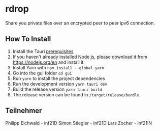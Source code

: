 # rdrop

Share you private files over an encrypted peer to peer ipv6 connection.

## How To Install
1. Install the Tauri [prerequisites](https://tauri.app/v1/guides/getting-started/prerequisites)
2. If you haven't already installed Node.js, please download it from https://nodejs.org/en and install it.
3. Install Yarn with `npm install --global yarn`
4. Go into the gui folder `cd gui`
5. Run `yarn` to install the project dependencies
6. Run the development version `yarn tauri dev`
7. Build the release version `yarn tauri build`
8. The release version can be found in `/target/release/bundle`

## Teilnehmer
Philipp Eichwald - inf21D
Simon Stiegler - inf21D
Lars Zocher - inf21IN

